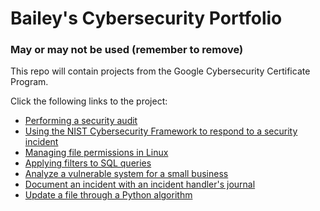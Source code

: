 # Bailey's Cybersecurity Portfolio

### May or may not be used (remember to remove)

This repo will contain projects from the Google Cybersecurity Certificate Program.

Click the following links to the project:

- [Performing a security audit](SecurityAudit.md)
- [Using the NIST Cybersecurity Framework to respond to a security incident](NISTFrameworkIncident.md)
- [Managing file permissions in Linux](ManageFilePermissionsinLinux.md)
- [Applying filters to SQL queries](ApplyFilterstoSQLQueries.md)
- [Analyze a vulnerable system for a small business](AnalyzeVulnerableSystem.md)
- [Document an incident with an incident handler's journal](IncidentHandlersJournal.md)
- [Update a file through a Python algorithm](PythonAlgorithm.md)